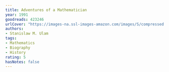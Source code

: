 ```yaml
---
title: Adventures of a Mathematician
year: 1991
goodreads: 423246
urlCover: "https://images-na.ssl-images-amazon.com/images/S/compressed.photo.goodreads.com/books/1347573952i/423246.jpg"
authors:
- Stanislaw M. Ulam
tags:
- Mathematics
- Biography
- History
rating: 5
hasNotes: false
---
```

